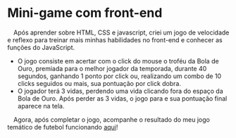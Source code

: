 # Mini-game com front-end

&emsp;Após aprender sobre HTML, CSS e javascript, criei um jogo de velocidade e reflexo para treinar mais minhas habilidades no front-end e conhecer as funções do JavaScript.<br>

- O jogo consiste em acertar com o click do mouse o troféu da Bola de Ouro, premiada para o melhor jogador da temporada, durante 40 segundos, ganhando 1 ponto por click ou, realizando um combo de 10 clicks seguidos ou mais, sua pontuação por click dobra.
- O jogador terá 3 vidas, perdendo uma vida clicando fora do espaço da Bola de Ouro. Após perder as 3 vidas, o jogo para e sua pontuação final aparece na tela.

&emsp;Agora, após completar o jogo, acompanhe o resultado do meu jogo temático de futebol funcionando [aqui](https://lipeeeeeee.github.io/projetos-front-end/mini-game/)!

